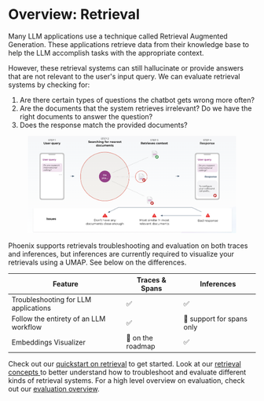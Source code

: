 # Overview: Retrieval

Many LLM applications use a technique called Retrieval Augmented Generation. These applications retrieve data from their knowledge base to help the LLM accomplish tasks with the appropriate context.

However, these retrieval systems can still hallucinate or provide answers that are not relevant to the user's input query. We can evaluate retrieval systems by checking for:

1. Are there certain types of questions the chatbot gets wrong more often?
2. Are the documents that the system retrieves irrelevant? Do we have the right documents to answer the question?
3. Does the response match the provided documents?

<figure><img src="../.gitbook/assets/image (26).png" alt=""><figcaption></figcaption></figure>

Phoenix supports retrievals troubleshooting and evaluation on both traces and inferences, but inferences are currently required to visualize your retrievals using a UMAP. See below on the differences.

| Feature                                | Traces & Spans    | Inferences                |
| -------------------------------------- | ----------------- | ------------------------- |
| Troubleshooting for LLM applications   | ✅                 | ✅                         |
| Follow the entirety of an LLM workflow | ✅                 | 🚫 support for spans only |
| Embeddings Visualizer                  | 🚧 on the roadmap | ✅                         |

Check out our [quickstart on retrieval](quickstart-retrieval.md) to get started. Look at our [retrieval concepts ](concepts-retrieval/)to better understand how to troubleshoot and evaluate different kinds of retrieval systems. For a high level overview on evaluation, check out our [evaluation overview](../evaluation/llm-evals.md).
